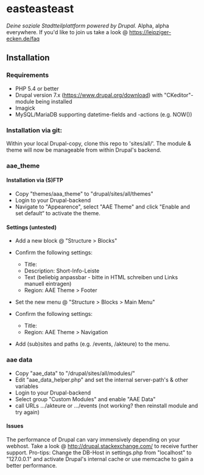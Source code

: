 # easteasteast

*Deine soziale Stadtteilplattform powered by Drupal.*
Alpha, alpha everywhere. If you'd like to join us take a look @ https://leipziger-ecken.de/faq

## Installation

### Requirements

- PHP 5.4 or better
- Drupal version 7.x (https://www.drupal.org/download) with "CKeditor"-module being installed
- Imagick
- MySQL/MariaDB supporting datetime-fields and -actions (e.g. NOW())

### Installation via git:

Within your local Drupal-copy, clone this repo to 'sites/all/'. The module & theme will now be manageable from within Drupal's backend.

### aae_theme

#### Installation via (S)FTP

- Copy "themes/aaa_theme" to "drupal/sites/all/themes"
- Login to your Drupal-backend
- Navigate to "Appearence", select "AAE Theme" and click "Enable and set default“ to activate the theme.

#### Settings (untested)

- Add a new block @ "Structure > Blocks"
- Confirm the following settings:

  - Title: <none>
  - Description: Short-Info-Leiste
  - Text (beliebig anpassbar - bitte in HTML schreiben und Links manuell eintragen)
  - Region: AAE Theme > Footer

- Set the new menu @ "Structure > Blocks > Main Menu"
- Confirm the following settings:

  - Title: <none>
  - Region: AAE Theme > Navigation

- Add (sub)sites and paths (e.g. /events, /akteure) to the menu.

### aae data

- Copy "aae_data" to "/drupal/sites/all/modules/"
- Edit "aae_data_helper.php" and set the internal server-path's & other variables
- Login to your Drupal-backend
- Select group "Custom Modules" and enable "AAE Data"
- call URLs .../akteure or .../events (not working? then reinstall module and try again)

#### Issues

The performance of Drupal can vary immensively depending on your webhost. Take a look @ http://drupal.stackexchange.com/
to receive further support. Pro-tips: Change the DB-Host in settings.php
from "localhost" to "127.0.0.1" and activate Drupal's internal cache or use memcache to gain a better performance.
